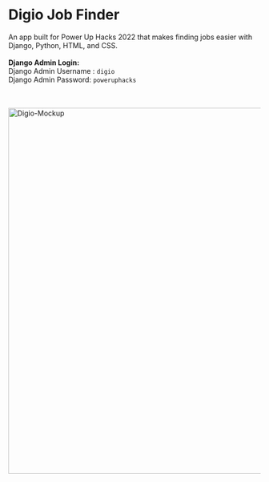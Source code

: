 # Digio Job Finder
An app built for Power Up Hacks 2022 that makes finding jobs easier with Django, Python, HTML, and CSS.
<br><br>
**Django Admin Login:**<br>
Django Admin Username : ```digio```
<br>
Django Admin Password: ```poweruphacks```

<br>
<br>
<img alt="Digio-Mockup" width="730" src="https://i.ibb.co/cY521V9/digio-mockup.jpg">
